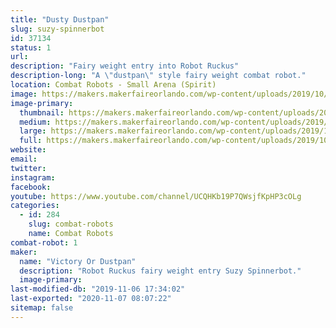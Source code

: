 ```yaml
---
title: "Dusty Dustpan"
slug: suzy-spinnerbot
id: 37134
status: 1
url: 
description: "Fairy weight entry into Robot Ruckus"
description-long: "A \"dustpan\" style fairy weight combat robot."
location: Combat Robots - Small Arena (Spirit)
image: https://makers.makerfaireorlando.com/wp-content/uploads/2019/10/VoD.png
image-primary:
  thumbnail: https://makers.makerfaireorlando.com/wp-content/uploads/2019/10/VoD-150x150.png
  medium: https://makers.makerfaireorlando.com/wp-content/uploads/2019/10/VoD-300x221.png
  large: https://makers.makerfaireorlando.com/wp-content/uploads/2019/10/VoD.png
  full: https://makers.makerfaireorlando.com/wp-content/uploads/2019/10/VoD.png
website: 
email: 
twitter: 
instagram: 
facebook: 
youtube: https://www.youtube.com/channel/UCQHKb19P7QWsjfKpHP3cOLg
categories:
  - id: 284
    slug: combat-robots
    name: Combat Robots
combat-robot: 1
maker:
  name: "Victory Or Dustpan"
  description: "Robot Ruckus fairy weight entry Suzy Spinnerbot."
  image-primary: 
last-modified-db: "2019-11-06 17:34:02"
last-exported: "2020-11-07 08:07:22"
sitemap: false
---
```

